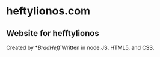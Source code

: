 # heftylionos.com
## Website for  hefftylionos
Created by **BradHeff*
Written in node.JS, HTML5, and CSS.
